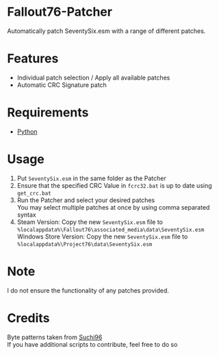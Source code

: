 # Fallout76-Patcher

Automatically patch SeventySix.esm with a range of different patches.

# Features

- Individual patch selection / Apply all available patches
- Automatic CRC Signature patch

# Requirements
- [Python](https://www.python.org/downloads/)

# Usage
1. Put `SeventySix.esm` in the same folder as the Patcher
2. Ensure that the specified CRC Value in `fcrc32.bat` is up to date using `get_crc.bat`
3. Run the Patcher and select your desired patches
<br> You may select multiple patches at once by using comma separated syntax
4. Steam Version: Copy the new `SeventySix.esm` file to `%localappdata%\Fallout76\associated_media\data\SeventySix.esm` 
<br> Windows Store Version: Copy the new `SeventySix.esm` file to `%localappdata%\Project76\data\SeventySix.esm`

# Note
I do not ensure the functionality of any patches provided.

# Credits

Byte patterns taken from [Suchi96](https://github.com/Suchi96/Fallout-76-Modding)
<br>
If you have additional scripts to contribute, feel free to do so

